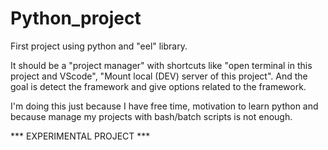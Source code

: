 # Python_project
First project using python and "eel" library.

It should be a "project manager" with shortcuts like "open terminal in this project and VScode", "Mount local (DEV) server of this project". And the goal is detect the framework and give options related to the framework.

I'm doing this just because I have free time, motivation to learn python and because manage my projects with bash/batch scripts is not enough.

*** EXPERIMENTAL PROJECT ***
